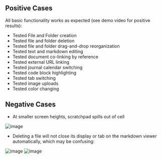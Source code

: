 ## Positive Cases
All basic functionality works as expected (see demo video for positive results):
- Tested File and Folder creation
- Tested file and folder deletion
- Tested file and folder drag-and-drop reorganization
- Tested text and markdown editing
- Tested document co-linking by reference
- Tested external URL linking
- Tested journal calendar switching
- Tested code block highlighting
- Tested tab switching
- Tested image uploads
- Tested color changing

## Negative Cases
- At smaller screen heights, scratchpad spills out of cell

![image](https://github.com/cse110-sp24-group17/cse110-sp24-group17/assets/110417482/4fb3e65f-4e24-45f9-9f6e-9fcbef3d5495)
- Deleting a file will not close its display or tab on the markdown viewer automatically, which may be confusing:

![image](https://github.com/cse110-sp24-group17/cse110-sp24-group17/assets/110417482/9cba9817-fe73-4d36-9ea0-d2d8c2701408)
![image](https://github.com/cse110-sp24-group17/cse110-sp24-group17/assets/110417482/158a8c0d-7f98-424f-aef5-313125d841e5)
